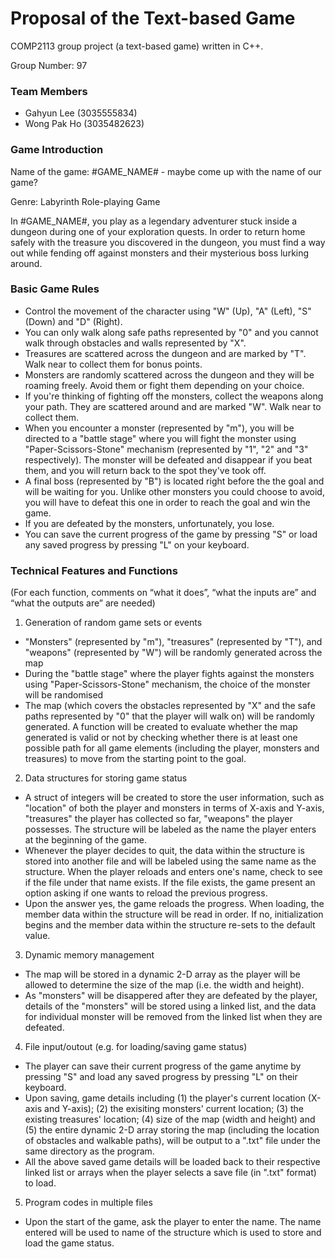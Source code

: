 # Proposal of the Text-based Game
COMP2113 group project (a text-based game) written in C++.

Group Number: 97

### Team Members
- Gahyun Lee (3035555834)
- Wong Pak Ho (3035482623)

### Game Introduction
Name of the game: #GAME_NAME#   - maybe come up with the name of our game? 

Genre: Labyrinth Role-playing Game

In #GAME_NAME#, you play as a legendary adventurer stuck inside a dungeon during one of your exploration quests. In order to return home safely with the treasure you discovered in the dungeon, you must find a way out while fending off against monsters and their mysterious boss lurking around.

### Basic Game Rules
- Control the movement of the character using "W" (Up), "A" (Left), "S" (Down) and "D" (Right).
- You can only walk along safe paths represented by "0" and you cannot walk through obstacles and walls represented by "X".
- Treasures are scattered across the dungeon and are marked by "T". Walk near to collect them for bonus points.
- Monsters are randomly scattered across the dungeon and they will be roaming freely. Avoid them or fight them depending on your choice.  
- If you're thinking of fighting off the monsters, collect the weapons along your path. They are scattered around and are marked "W". Walk near to collect them. 
- When you encounter a monster (represented by "m"), you will be directed to a "battle stage" where you will fight the monster using "Paper-Scissors-Stone" mechanism (represented by "1", "2" and "3" respectively). The monster will be defeated and disappear if you beat them, and you will return back to the spot they've took off. 
- A final boss (represented by "B") is located right before the the goal and will be waiting for you. Unlike other monsters you could choose to avoid, you will have to defeat this one in order to reach the goal and win the game.
- If you are defeated by the monsters, unfortunately, you lose.
- You can save the current progress of the game by pressing "S" or load any saved progress by pressing "L" on your keyboard.

### Technical Features and Functions
(For each function, comments on “what it does”, “what the inputs are” and “what the outputs are” are needed)

1. Generation of random game sets or events
- "Monsters" (represented by "m"), "treasures" (represented by "T"), and "weapons" (represented by "W") will be randomly generated across the map
- During the "battle stage" where the player fights against the monsters using "Paper-Scissors-Stone" mechanism, the choice of the monster will be randomised
- The map (which covers the obstacles represented by "X" and the safe paths represented by "0" that the player will walk on) will be randomly generated. A function will be created to evaluate whether the map generated is valid or not by checking whether there is at least one possible path for all game elements (including the player, monsters and treasures) to move from the starting point to the goal.

2. Data structures for storing game status
- A struct of integers will be created to store the user information, such as "location" of both the player and monsters in terms of X-axis and Y-axis, "treasures" the player has collected so far, "weapons" the player possesses. The structure will be labeled as the name the player enters at the beginning of the game. 
- Whenever the player decides to quit, the data within the structure is stored into another file and will be labeled using the same name as the structure. When the player reloads and enters one's name, check to see if the file under that name exists. If the file exists, the game present an option asking if one wants to reload the previous progress. 
- Upon the answer yes, the game reloads the progress. When loading, the member data within the structure will be read in order. If no, initialization begins and the member data within the structure re-sets to the default value.  

3. Dynamic memory management
- The map will be stored in a dynamic 2-D array as the player will be allowed to determine the size of the map (i.e. the width and height).
- As "monsters" will be disappered after they are defeated by the player, details of the "monsters" will be stored using a linked list, and the data for individual monster will be removed from the linked list when they are defeated.

4. File input/outout (e.g. for loading/saving game status)
- The player can save their current progress of the game anytime by pressing "S" and load any saved progress by pressing "L" on their keyboard.
- Upon saving, game details including (1) the player's current location (X-axis and Y-axis); (2) the exisiting monsters' current location; (3) the existing treasures' location; (4) size of the map (width and height) and (5) the entire dynamic 2-D array storing the map (including the location of obstacles and walkable paths), will be output to a ".txt" file under the same directory as the program.
- All the above saved game details will be loaded back to their respective linked list or arrays when the player selects a save file (in ".txt" format) to load.

5. Program codes in multiple files 
- Upon the start of the game, ask the player to enter the name. The name entered will be used to name of the structure which is used to store and load the game status. 
